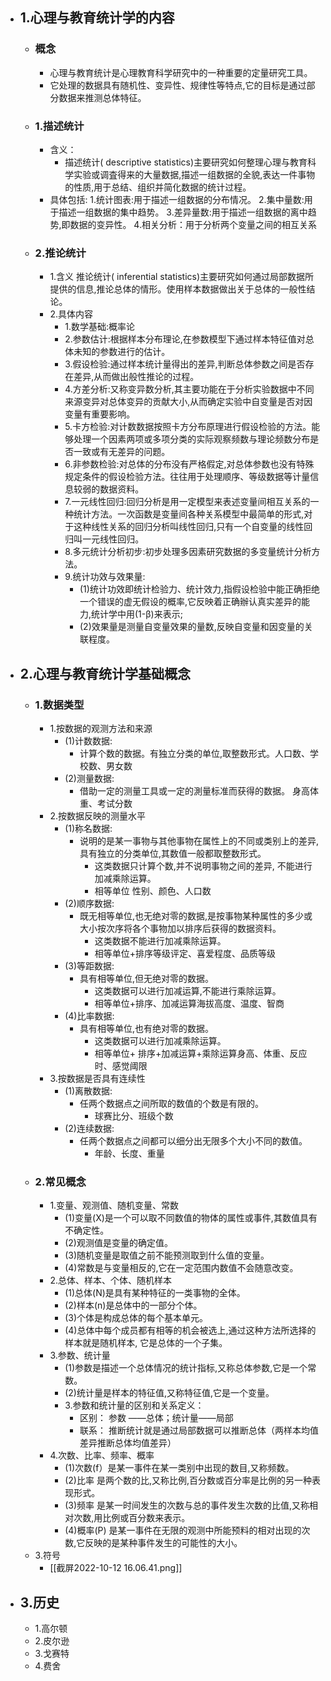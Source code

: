 - ## 1.心理与教育统计学的内容
	- ### 概念
		- 心理与教育统计是心理教育科学研究中的一种重要的定量研究工具。
		- 它处理的数据具有随机性、变异性、规律性等特点,它的目标是通过部分数据来推测总体特征。
	- ### 1.描述统计
		- 含义：
			- 描述统计( descriptive statistics)主要研究如何整理心理与教育科学实验或调査得来的大量数据,描述一组数据的全貌,表达一件事物的性质,用于总结、组织并简化数据的统计过程。
		- 具体包括:
			1.统计图表:用于描述一组数据的分布情况。
			2.集中量数:用于描述一组数据的集中趋势。
			3.差异量数:用于描述一组数据的离中趋势,即数据的变异性。
			4.相关分析：用于分析两个变量之间的相互关系
	- ### 2.推论统计
		- 1.含义
			推论统计( inferential statistics)主要研究如何通过局部数据所提供的信息,推论总体的情形。使用样本数据做出关于总体的一般性结论。
		- 2.具体内容
			- 1.数学基础:概率论
			- 2.参数估计:根据样本分布理论,在参数模型下通过样本特征值对总体未知的参数进行的估计。
			- 3.假设检验:通过样本统计量得出的差异,判断总体参数之间是否存在差异,从而做出般性推论的过程。
			- 4.方差分析:又称变异数分析,其主要功能在于分析实验数据中不同来源变异对总体变异的贡献大小,从而确定实验中自变量是否对因变量有重要影响。
			- 5.卡方检验:对计数数据按照卡方分布原理进行假设检验的方法。能够处理一个因素两项或多项分类的实际观察频数与理论频数分布是否一致或有无差异的问题。
			- 6.非参数检验:对总体的分布没有严格假定,对总体参数也没有特殊规定条件的假设检验方法。往往用于处理顺序、等级数据等计量信息较弱的数据资料。
			- 7.一元线性回归:回归分析是用一定模型来表述变量间相互关系的一种统计方法。一次函数是变量间各种关系模型中最简单的形式,对于这种线性关系的回归分析叫线性回归,只有一个自变量的线性回归叫一元线性回归。
			- 8.多元统计分析初步:初步处理多因素研究数据的多变量统计分析方法。
			- 9.统计功效与效果量:
				- (1)统计功效即统计检验力、统计效力,指假设检验中能正确拒绝一个错误的虚无假设的概率,它反映着正确辦认真实差异的能力,统计学中用(1-β)来表示;
				- (2)效果量是测量自变量效果的量数,反映自变量和因变量的关联程度。
- ## 2.心理与教育统计学基础概念
	- ### 1.数据类型
		- 1.按数据的观测方法和来源
			- (1)计数数据:
				- 计算个数的数据。有独立分类的单位,取整数形式。人口数、学校数、男女数
			- (2)测量数据:
				- 借助一定的测量工具或一定的測量标准而获得的数据。 身高体重、考试分数
		- 2.按数据反映的测量水平
			- (1)称名数据:
				- 说明的是某一事物与其他事物在属性上的不同或类别上的差异,具有独立的分类单位,其数值一般都取整数形式。
					- 这类数据只计算个数,并不说明事物之间的差异, 不能进行加减乘除运算。
					- 相等单位 性别、颜色、人口数
			- (2)顺序数据:
				- 既无相等单位,也无绝对零的数据,是按事物某种属性的多少或大小按次序将各个事物加以排序后获得的数据资料。
					- 这类数据不能进行加减乘除运算。
					- 相等单位+排序等级评定、喜爱程度、品质等级
			- (3)等距数据:
				- 具有相等单位,但无绝对零的数据。
					- 这类数据可以进行加减运算,不能进行乘除运算。
					- 相等单位+排序、加减运算海拔高度、温度、智商
			- (4)比率数据:
				- 具有相等单位,也有绝对零的数据。
					- 这类数据可以进行加减乘除运算。
					- 相等单位+ 排序+加减运算+乘除运算身高、体重、反应时、感觉阈限
		- 3.按数据是否具有连续性
			- (1)离散数据:
				- 任两个数据点之间所取的数值的个数是有限的。
					- 球赛比分、班级个数
			- (2)连续数据:
				- 任两个数据点之间都可以细分出无限多个大小不同的数值。
					- 年龄、长度、重量
	- ### 2.常见概念
		- 1.变量、观测值、随机变量、常数
			- (1)变量(X)是一个可以取不同数值的物体的属性或事件,其数值具有不确定性。
			- (2)观测值是变量的确定值。
			- (3)随机变量是取值之前不能预测取到什么值的变量。
			- (4)常数是与变量相反的,它在一定范围内数值不会随意改变。
		- 2.总体、样本、个体、随机样本
			- (1)总体(N)是具有某种特征的一类事物的全体。
			- (2)样本(n)是总体中的一部分个体。
			- (3)个体是构成总体的每个基本单元。
			- (4)总体中每个成员都有相等的机会被选上,通过这种方法所选择的样本就是随机样本, 它是总体的一个子集。
		- 3.参数、统计量
			- (1)参数是描述一个总体情况的统计指标,又称总体参数,它是一个常数。
			- (2)统计量是样本的特征值,又称特征值,它是一个变量。
			- 3.参数和统计量的区别和关系定义：
				- 区别： 参数 ——总体；统计量——局部
				- 联系： 推断统计就是通过局部数据可以推断总体（两样本均值差异推断总体均值差异）
		- 4.次数、比率、频率、概率
			- (1)次数(f）是某一事件在某一类别中出现的数目,又称频数。
			- (2)比率 是两个数的比,又称比例,百分数或百分率是比例的另一种表现形式。
			- (3)频率 是某一时间发生的次数与总的事件发生次数的比值,又称相对次数,用比例或百分数来表示。
			- (4)概率(P) 是某一事件在无限的观测中所能预料的相对出现的次数,它反映的是某种事件发生的可能性的大小。
	- 3.符号
		- [[截屏2022-10-12 16.06.41.png]]
- ## 3.历史
	- 1.高尔顿
	- 2.皮尔逊
	- 3.戈赛特
	- 4.费舍